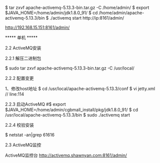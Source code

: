 
$ tar zxvf apache-activemq-5.13.3-bin.tar.gz -C /home/admin/
$ export $JAVA_HOME=/home/admin/jdk1.8.0_91/
$ cd /home/admin/apache-activemq-5.13.3/bin
$ ./activemq start
http://ip:8161/admin/

http://192.168.15.151:8161/admin/


***** 单机 *****

2.2	ActiveMQ安装

2.2.1	解压二进制包

$ sudo tar zxvf apache-activemq-5.13.3-bin.tar.gz -C /usr/local/

2.2.2	配置变更

1、修改host地址
$ cd /usr/local/apache-activemq-5.13.3/conf
$ vi jetty.xml
// line:114
<property name="host" value="activemq.shawnyan.com"/>

2.2.3	启动ActiveMQ
#$ export $JAVA_HOME=/home/admin/cgbmall_install/pkg/jdk1.8.0_91/
$ cd /usr/local/apache-activemq-5.13.3/bin
$ sudo ./activemq start

2.2.4	校验安装

$ netstat -an|grep 61616

2.3	ActiveMQ监控

ActiveMQ监控台
http://activemq.shawnyan.com:8161/admin/
